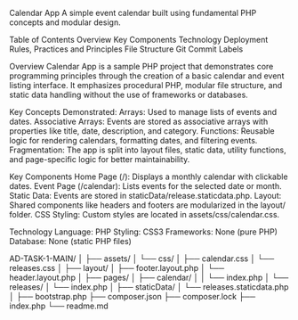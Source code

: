 Calendar App
A simple event calendar built using fundamental PHP concepts and modular design.

Table of Contents
Overview
Key Components
Technology
Deployment
Rules, Practices and Principles
File Structure
Git Commit Labels

Overview
Calendar App is a sample PHP project that demonstrates core programming principles through the creation of a basic calendar and event listing interface. It emphasizes procedural PHP, modular file structure, and static data handling without the use of frameworks or databases.

Key Concepts Demonstrated:
Arrays: Used to manage lists of events and dates.
Associative Arrays: Events are stored as associative arrays with properties like title, date, description, and category.
Functions: Reusable logic for rendering calendars, formatting dates, and filtering events.
Fragmentation: The app is split into layout files, static data, utility functions, and page-specific logic for better maintainability.

Key Components
Home Page (/): Displays a monthly calendar with clickable dates.
Event Page (/calendar): Lists events for the selected date or month.
Static Data: Events are stored in staticData/release.staticdata.php.
Layout: Shared components like headers and footers are modularized in the layout/ folder.
CSS Styling: Custom styles are located in assets/css/calendar.css.

Technology
Language: PHP
Styling: CSS3
Frameworks: None (pure PHP)
Database: None (static PHP files)

AD-TASK-1-MAIN/
│
├── assets/
│   └── css/
│       ├── calendar.css
│       └── releases.css
│
├── layout/
│   ├── footer.layout.php
│   └── header.layout.php
│
├── pages/
│   ├── calendar/
│   │   └── index.php
│   └── releases/
│       └── index.php
│
├── staticData/
│   └── releases.staticdata.php
│
├── bootstrap.php
├── composer.json
├── composer.lock
├── index.php
└── readme.md
